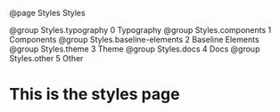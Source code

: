 @page Styles Styles

@group Styles.typography 0 Typography
@group Styles.components 1 Components
@group Styles.baseline-elements 2 Baseline Elements
@group Styles.theme 3 Theme
@group Styles.docs 4 Docs
@group Styles.other 5 Other

# This is the styles page